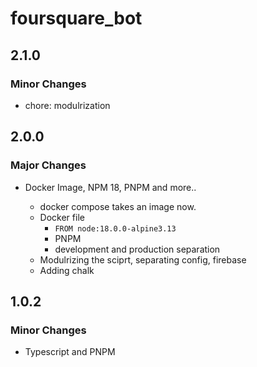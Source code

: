 # foursquare_bot

## 2.1.0

### Minor Changes

- chore: modulrization

## 2.0.0

### Major Changes

- Docker Image, NPM 18, PNPM and more..

  - docker compose takes an image now.
  - Docker file
    - `FROM node:18.0.0-alpine3.13`
    - PNPM
    - development and production separation
  - Modulrizing the sciprt, separating config, firebase
  - Adding chalk

## 1.0.2

### Minor Changes

- Typescript and PNPM
